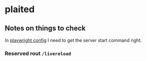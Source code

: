 # plaited

## Notes on things to check

In [playwright config](src/workshop/templates/playwright.config.template.ts) I
need to get the server start command right.

### Reserved rout `/livereload`
